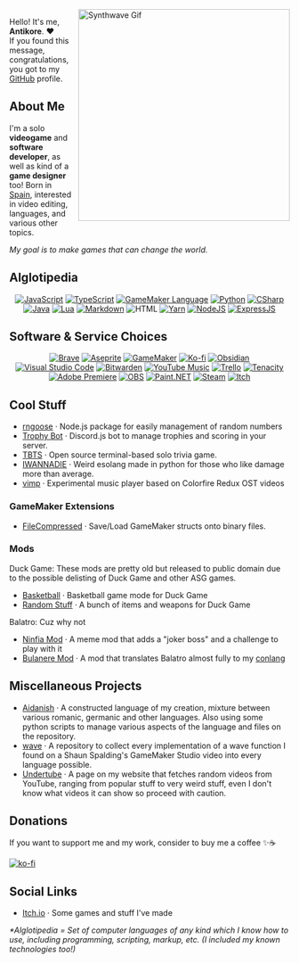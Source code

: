 <img align="right" src="https://i.imgur.com/obPDWXl.gif" alt="Synthwave Gif" width="380">

Hello! It's me, **Antikore**. ❤️<br> 
If you found this message, congratulations, you got to my [GitHub](https://github.com/AntikoreDev/AntikoreDev/blob/main/TEST.md) profile.

## About Me
I'm a solo **videogame** and **software developer**, as well as kind of a **game designer** too!
Born in [Spain](https://en.wikipedia.org/wiki/Spain), interested in video editing, languages, and various other topics. 

_My goal is to make games that can change the world._

## Alglotipedia
<div align="center">
  <a href="https://developer.mozilla.org/es/docs/Web/JavaScript"><img alt="JavaScript" src="https://img.shields.io/badge/javascript-%23323330.svg?style=for-the-badge&logo=javascript&logoColor=%23F7DF1E"></a>
  <a href="https://www.typescriptlang.org/"><img alt="TypeScript" src="https://img.shields.io/badge/typescript-%23007ACC.svg?style=for-the-badge&logo=typescript&logoColor=white"></a>
  <a href="https://manual.yoyogames.com/GameMaker_Language.htm"><img alt="GameMaker Language" src="https://img.shields.io/badge/GameMaker%20Language-black?style=for-the-badge&logo=gamemaker&logoColor=white&labelColor=black&color=black"></a>
  <a href="https://www.python.org/about/"><img alt="Python" src="https://img.shields.io/badge/python-3670A0?style=for-the-badge&logo=python&logoColor=ffdd54"></a>
  <a href="https://learn.microsoft.com/en-us/dotnet/csharp/"><img alt="CSharp" src="https://img.shields.io/badge/c%23-%23239120.svg?style=for-the-badge&logo=c-sharp&logoColor=white"></a>
  <a href="https://www.java.com/"><img alt="Java" src="https://img.shields.io/badge/java-%23ED8B00.svg?style=for-the-badge&logo=openjdk&logoColor=white"></a>
  <a href="https://www.lua.org/"><img alt="Lua" src="https://img.shields.io/badge/lua-%232C2D72.svg?style=for-the-badge&logo=lua&logoColor=white"></a>
  <a href="https://daringfireball.net"><img alt="Markdown" src="https://img.shields.io/badge/markdown-000000.svg?style=for-the-badge&logo=markdown&logoColor=white"></a>
  <img alt="HTML" src="https://img.shields.io/badge/html5-%23E34F26.svg?style=for-the-badge&logo=html5&logoColor=white">
  <a href="https://yarnpkg.com"><img alt="Yarn" src="https://img.shields.io/badge/yarn-%232C8EBB.svg?style=for-the-badge&logo=yarn&logoColor=white"></a>
  <a href="https://nodejs.org"><img alt="NodeJS" src="https://img.shields.io/badge/node.js-6DA55F?style=for-the-badge&logo=node.js&logoColor=white"></a>
  <a href="https://expressjs.com"><img alt="ExpressJS" src="https://img.shields.io/badge/express.js-%23404d59.svg?style=for-the-badge&logo=express&logoColor=%2361DAFB"></a>
</div>

## Software & Service Choices
<div align="center">
  <a href="https://www.brave.com"><img alt="Brave" src="https://img.shields.io/badge/Brave-FB542B?style=for-the-badge&logo=Brave&logoColor=white"></a>
  <a href="https://www.aseprite.org/"><img alt="Aseprite" src="https://img.shields.io/badge/Aseprite-FFFFFF?style=for-the-badge&logo=Aseprite&logoColor=#7D929E"></a>
  <a href="https://gamemaker.io"><img alt="GameMaker" src="https://img.shields.io/badge/GameMaker-black?style=for-the-badge&logo=gamemaker&logoColor=white&labelColor=black&color=black"></a>
  <a href="https://ko-fi.com/P5P7827IB"><img alt="Ko-fi" src="https://img.shields.io/badge/Ko--fi-F16061?style=for-the-badge&logo=ko-fi&logoColor=white"></a>
  <a href="https://obsidian.md/"><img alt="Obsidian" src="https://img.shields.io/badge/Obsidian-%23483699.svg?style=for-the-badge&logo=obsidian&logoColor=white"></a>
  <a href="https://code.visualstudio.com/"><img alt="Visual Studio Code" src="https://img.shields.io/badge/Visual%20Studio%20Code-0078d7.svg?style=for-the-badge&logo=visual-studio-code&logoColor=white"></a>
  <a href="https://bitwarden.com/"><img alt="Bitwarden" src="https://img.shields.io/badge/bitwarden-%23175DDC.svg?style=for-the-badge&logo=bitwarden&logoColor=white"></a>
  <a href="https://github.com/th-ch/youtube-music"><img alt="YouTube Music" src="https://img.shields.io/badge/YouTube_Music-FF0000?style=for-the-badge&logo=youtube-music&logoColor=white"></a>
  <a href="https://trello.com/"><img alt="Trello" src="https://img.shields.io/badge/Trello-%23026AA7.svg?style=for-the-badge&logo=Trello&logoColor=white"></a>
  <a href="https://tenacityaudio.org/"><img alt="Tenacity" src="https://img.shields.io/badge/Tenacity-CA153E?style=for-the-badge&logo=audacity&logoColor=white"></a>
  <a href="https://www.adobe.com/es/products/premiere.html"><img alt="Adobe Premiere" src="https://img.shields.io/badge/Adobe%20Premiere%20Pro-9999FF.svg?style=for-the-badge&logo=Adobe%20Premiere%20Pro&logoColor=white"></a>
  <a href="https://github.com/obsproject/obs-studio"><img alt="OBS" src="https://img.shields.io/badge/OBS%20Studio-000000.svg?style=for-the-badge&logo=obsstudio&logoColor=white"></a>
  <a href="https://getpaint.net/"><img alt="Paint.NET" src="https://img.shields.io/badge/Paint.NET-0000AA.svg?style=for-the-badge&logo=.net&logoColor=white"></a>
  <a href="https://store.steampowered.com"><img alt="Steam" src="https://img.shields.io/badge/steam-%23000000.svg?style=for-the-badge&logo=steam&logoColor=white"></a>
  <a href="https://itch.io/"><img alt="Itch" src="https://img.shields.io/badge/Itch-%23FF0B34.svg?style=for-the-badge&logo=Itch.io&logoColor=white"></a>
</div>


## Cool Stuff
* [rngoose](https://github.com/AntikoreDev/rngoose) · Node.js package for easily management of random numbers
* [Trophy Bot](https://github.com/AntikoreDev/trophy-bot/) · Discord.js bot to manage trophies and scoring in your server.
* [TBTS](https://github.com/AntikoreDev/TBTS/) · Open source terminal-based solo trivia game.
* [IWANNADIE](https://github.com/AntikoreDev/IWANNADIE/) · Weird esolang made in python for those who like damage more than average.
* [vimp](https://github.com/AntikoreDev/vimp) · Experimental music player based on Colorfire Redux OST videos

### GameMaker Extensions
* [FileCompressed](https://github.com/AntikoreDev/file-compressed/) · Save/Load GameMaker structs onto binary files.

### Mods
Duck Game: These mods are pretty old but released to public domain due to the possible delisting of Duck Game and other ASG games.
* [Basketball](https://github.com/AntikoreDev/dg-basketball) · Basketball game mode for Duck Game
* [Random Stuff](https://github.com/AntikoreDev/dg-random-stuff) · A bunch of items and weapons for Duck Game

Balatro: Cuz why not
* [Ninfia Mod](https://github.com/AntikoreDev/ninfia-mod/tree/main) · A meme mod that adds a "joker boss" and a challenge to play with it
* [Bulanere Mod](https://github.com/AntikoreDev/bulanere-mod/tree/main) · A mod that translates Balatro almost fully to my [conlang](https://github.com/AntikoreDev/aidanish)


## Miscellaneous Projects
* [Aidanish](https://github.com/AntikoreDev/aidanish) · A constructed language of my creation, mixture between various romanic, germanic and other languages. Also using some python scripts to manage various aspects of the language and files on the repository.
* [wave](https://github.com/AntikoreDev/wave) · A repository to collect every implementation of a wave function I found on a Shaun Spalding's GameMaker Studio video into every language possible.
* [Undertube](https://www.antikore.dev/undertube/) · A page on my website that fetches random videos from YouTube, ranging from popular stuff to very weird stuff, even I don't know what videos it can show so proceed with caution.

## Donations
If you want to support me and my work, consider to buy me a coffee ✨☕

[![ko-fi](https://ko-fi.com/img/githubbutton_sm.svg)](https://ko-fi.com/P5P7827IB)

## Social Links
* [Itch.io](https://antikore.itch.io/) · Some games and stuff I've made

_*Alglotipedia = Set of computer languages of any kind which I know how to use, including programming, scripting, markup, etc. (I included my known technologies too!)_
